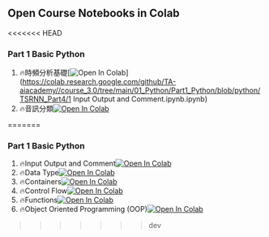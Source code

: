 ## Open Course Notebooks in Colab
<<<<<<< HEAD

### Part 1 Basic Python
1. 🔥時頻分析基礎[![Open In Colab](https://colab.research.google.com/assets/colab-badge.svg)](https://colab.research.google.com/github/TA-aiacademy//course_3.0/tree/main/01_Python/Part1_Python/blob/python/TSRNN_Part4/1 Input Output and Comment.ipynb.ipynb)
2. 🔥音訊分類[![Open In Colab](https://colab.research.google.com/assets/colab-badge.svg)](https://colab.research.google.com/github/ShuYuHuang/time-series-rnn/blob/main/TSRNN_Part4/XXX.ipynb)

=======

### Part 1 Basic Python
1. 🔥Input Output and Comment[![Open In Colab](https://colab.research.google.com/assets/colab-badge.svg)](https://colab.research.google.com/github/TA-aiacademy/course_3.0/blob/python/01_Python/Part1_Python/1_Input_Output_and_Comment.ipynb)
2. 🔥Data Type[![Open In Colab](https://colab.research.google.com/assets/colab-badge.svg)](https://colab.research.google.com/github/TA-aiacademy/course_3.0/blob/python/01_Python/Part1_Python/2_Data_Type.ipynb)
3. 🔥Containers[![Open In Colab](https://colab.research.google.com/assets/colab-badge.svg)](https://colab.research.google.com/github/TA-aiacademy/course_3.0/blob/python/01_Python/Part1_Python/3_Containers.ipynb)
4. 🔥Control Flow[![Open In Colab](https://colab.research.google.com/assets/colab-badge.svg)](https://colab.research.google.com/github/TA-aiacademy/course_3.0/blob/python/01_Python/Part1_Python/4_Control_Flow.ipynb)
5. 🔥Functions[![Open In Colab](https://colab.research.google.com/assets/colab-badge.svg)](https://colab.research.google.com/github/TA-aiacademy/course_3.0/blob/python/01_Python/Part1_Python/5_Functions.ipynb)
6. 🔥Object Oriented Programming (OOP)[![Open In Colab](https://colab.research.google.com/assets/colab-badge.svg)](https://colab.research.google.com/github/TA-aiacademy/course_3.0/blob/python/01_Python/Part1_Python/6_Object_Oriented_Programming.ipynb)
>>>>>>> dev
